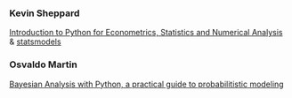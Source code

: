### Kevin Sheppard
[Introduction to Python for Econometrics, Statistics and Numerical Analysis](https://www.kevinsheppard.com/) & [statsmodels](https://www.statsmodels.org/stable/index.html)

### Osvaldo Martin 
[Bayesian Analysis with Python, a practical guide to probabilitistic modeling](https://www.amazon.com/Bayesian-Analysis-Python-Practical-probabilistic/dp/1805127160)
